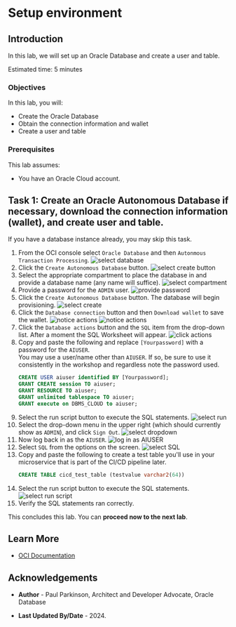 # Setup environment

## Introduction

In this lab, we will set up an Oracle Database and create a user and table.

Estimated time: 5 minutes

### Objectives

In this lab, you will:

* Create the Oracle Database
* Obtain the connection information and wallet
* Create a user and table

### Prerequisites

This lab assumes:

* You have an Oracle Cloud account.

## Task 1: Create an Oracle Autonomous Database if necessary, download the connection information (wallet), and create user and table.

If you have a database instance already, you may skip this task.

   1. From the OCI console select `Oracle Database` and then `Autonmous Transaction Processing`.
      ![select database](./images/databasesetup1.png " ")
   2. Click the `Create Autonomous Database` button.
      ![select create button](./images/databasesetup2.png " ")
   3. Select the appropriate compartment to place the database in and provide a database name (any name will suffice).
      ![select compartment](./images/databasesetup4.png " ")
   4. Provide a password for the `ADMIN` user.
      ![provide password](./images/databasesetup5.png " ")
   5. Click the `Create Autonomous Database` button. The database will begin provisioning.
      ![select create](./images/databasesetup6.png " " )
   6. Click the `Database connection` button and then `Download wallet` to save the wallet.
      ![notice actions](./images/databaseconnectionbutton.png " ")
      ![notice actions](./images/downloadwallet.png " ")
   7. Click the `Database actions` button and the `SQL` item from the drop-down list. After a moment the SQL Worksheet will appear.
      ![click actions](./images/databasesetup9.png " ")
   8. Copy and paste the following and replace `[Yourpassword]` with a password for the `AIUSER`.  
      You may use a user/name other than `AIUSER`. If so, be sure to use it consistently in the workshop and regardless note the password used.
      ```sql
      CREATE USER aiuser identified BY [Yourpassword];
      GRANT CREATE session TO aiuser;
      GRANT RESOURCE TO aiuser;
      GRANT unlimited tablespace TO aiuser;
      GRANT execute on DBMS_CLOUD to aiuser;
      ```
   9. Select the run script button to execute the SQL statements.
      ![select run](./images/runscriptbutton.png " ")
   7. Select the drop-down menu in the upper right (which should currently show as `ADMIN`), and click `Sign Out`.
      ![select dropdown](./images/databaseinit6.png " ")
   8. Now log back in as the `AIUSER`.
      ![log in as AIUSER](./images/databaseinit7.png " ")
   9. Select `SQL` from the options on the screen.
      ![select SQL](./images/databaseinit8.png " ")
   10. Copy and paste the following to create a test table you'll use in your microservice that is part of the CI/CD pipeline later.
       ```sql
       CREATE TABLE cicd_test_table (testvalue varchar2(64))
       ```
   11. Select the run script button to execute the SQL statements.
      ![select run script](./images/runscriptbutton.png " ")
   13. Verify the SQL statements ran correctly. 

This concludes this lab. You can **proceed now to the next lab**.
   
## Learn More

* [OCI Documentation](https://docs.oracle.com/en-us/iaas/Content/home.htm)
 
## Acknowledgements

* **Author** - Paul Parkinson, Architect and Developer Advocate, Oracle Database

* **Last Updated By/Date** - 2024.